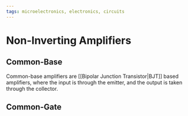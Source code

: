 ```yaml
---
tags: microelectronics, electronics, circuits
---
```


# Non-Inverting Amplifiers

## Common-Base

Common-base amplifiers are [[Bipolar Junction Transistor|BJT]] based amplifiers, where the input is through the emitter, and the output is taken through the collector.

## Common-Gate
